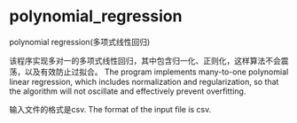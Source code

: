 # polynomial_regression
polynomial regression(多项式线性回归)

该程序实现多对一的多项式线性回归，其中包含归一化、正则化，这样算法不会震荡，以及有效防止过拟合。
The program implements many-to-one polynomial linear regression, which includes normalization and regularization, 
so that the algorithm will not oscillate and effectively prevent overfitting.

输入文件的格式是csv.
The format of the input file is csv.
